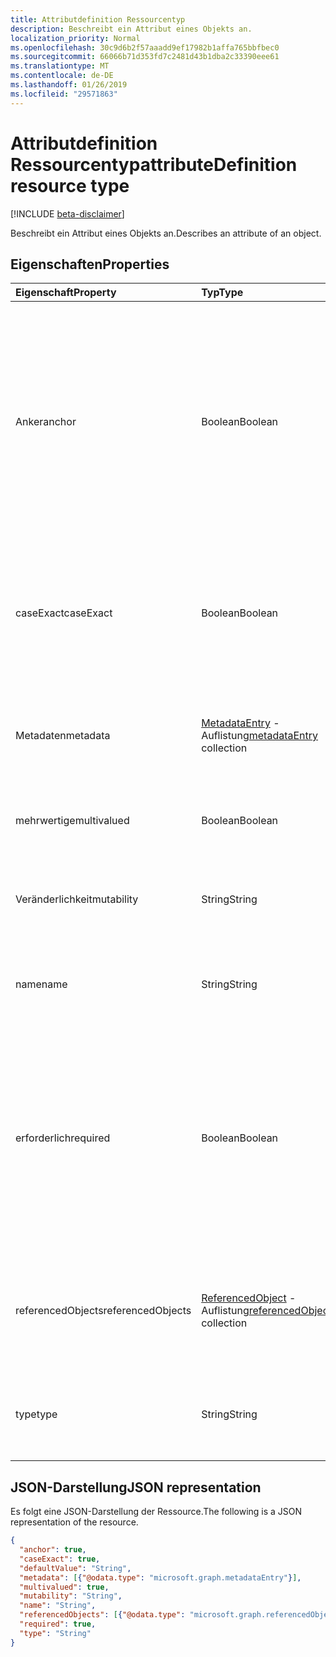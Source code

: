 ```yaml
---
title: Attributdefinition Ressourcentyp
description: Beschreibt ein Attribut eines Objekts an.
localization_priority: Normal
ms.openlocfilehash: 30c9d6b2f57aaadd9ef17982b1affa765bbfbec0
ms.sourcegitcommit: 66066b71d353fd7c2481d43b1dba2c33390eee61
ms.translationtype: MT
ms.contentlocale: de-DE
ms.lasthandoff: 01/26/2019
ms.locfileid: "29571863"
---
```

# <a name="attributedefinition-resource-type"></a><span data-ttu-id="70f1e-103">Attributdefinition Ressourcentyp</span><span class="sxs-lookup"><span data-stu-id="70f1e-103">attributeDefinition resource type</span></span>

[!INCLUDE [beta-disclaimer](../../includes/beta-disclaimer.md)]

<span data-ttu-id="70f1e-104">Beschreibt ein Attribut eines Objekts an.</span><span class="sxs-lookup"><span data-stu-id="70f1e-104">Describes an attribute of an object.</span></span>

## <a name="properties"></a><span data-ttu-id="70f1e-105">Eigenschaften</span><span class="sxs-lookup"><span data-stu-id="70f1e-105">Properties</span></span>

| <span data-ttu-id="70f1e-106">Eigenschaft</span><span class="sxs-lookup"><span data-stu-id="70f1e-106">Property</span></span>      | <span data-ttu-id="70f1e-107">Typ</span><span class="sxs-lookup"><span data-stu-id="70f1e-107">Type</span></span>      | <span data-ttu-id="70f1e-108">Beschreibung</span><span class="sxs-lookup"><span data-stu-id="70f1e-108">Description</span></span>    |
|:--------------|:----------|:---------------|
|<span data-ttu-id="70f1e-109">Anker</span><span class="sxs-lookup"><span data-stu-id="70f1e-109">anchor</span></span>         |<span data-ttu-id="70f1e-110">Boolean</span><span class="sxs-lookup"><span data-stu-id="70f1e-110">Boolean</span></span>    | <span data-ttu-id="70f1e-111">`true`Wenn das Attribut als Anker für das Objekt verwendet werden soll.</span><span class="sxs-lookup"><span data-stu-id="70f1e-111">`true` if the attribute should be used as the anchor for the object.</span></span> <span data-ttu-id="70f1e-112">Anchor Attribute benötigen einen eindeutigen Wert, der ein Objekt identifiziert und unveränderlich sein müssen.</span><span class="sxs-lookup"><span data-stu-id="70f1e-112">Anchor attributes must have a unique value identifying an object, and must be immutable.</span></span> <span data-ttu-id="70f1e-113">Der Standardwert lautet `false`.</span><span class="sxs-lookup"><span data-stu-id="70f1e-113">Default is `false`.</span></span> <span data-ttu-id="70f1e-114">Eine und nur ein einziges die Attribute des Objekts muss als Verankerung Unterstützung der Synchronisierung festgelegt werden.</span><span class="sxs-lookup"><span data-stu-id="70f1e-114">One, and only one, of the object's attributes must be designated as the anchor to support synchronization.</span></span> |
|<span data-ttu-id="70f1e-115">caseExact</span><span class="sxs-lookup"><span data-stu-id="70f1e-115">caseExact</span></span>      |<span data-ttu-id="70f1e-116">Boolean</span><span class="sxs-lookup"><span data-stu-id="70f1e-116">Boolean</span></span>    |<span data-ttu-id="70f1e-117">`true`Wenn der Wert dieses Attributs wie die Groß-/Kleinschreibung beachtet behandelt werden soll.</span><span class="sxs-lookup"><span data-stu-id="70f1e-117">`true` if value of this attribute should be treated as case-sensitive.</span></span> <span data-ttu-id="70f1e-118">Diese Einstellung wirkt sich auf wie das Synchronisierungsmodul Änderungen für das Attribut erkennt.</span><span class="sxs-lookup"><span data-stu-id="70f1e-118">This setting affects how the synchronization engine detects changes for the attribute.</span></span>|
|<span data-ttu-id="70f1e-119">Metadaten</span><span class="sxs-lookup"><span data-stu-id="70f1e-119">metadata</span></span>       |<span data-ttu-id="70f1e-120">[MetadataEntry](../resources/synchronization-metadataentry.md) -Auflistung</span><span class="sxs-lookup"><span data-stu-id="70f1e-120">[metadataEntry](../resources/synchronization-metadataentry.md) collection</span></span> |<span data-ttu-id="70f1e-121">Zusätzliche Erweiterungseigenschaften.</span><span class="sxs-lookup"><span data-stu-id="70f1e-121">Additional extension properties.</span></span> <span data-ttu-id="70f1e-122">Es sei denn, Sie explizit erwähnt, sollte Metadatenwerte nicht geändert werden.</span><span class="sxs-lookup"><span data-stu-id="70f1e-122">Unless mentioned explicitly, metadata values should not be changed.</span></span>|
|<span data-ttu-id="70f1e-123">mehrwertige</span><span class="sxs-lookup"><span data-stu-id="70f1e-123">multivalued</span></span>    |<span data-ttu-id="70f1e-124">Boolean</span><span class="sxs-lookup"><span data-stu-id="70f1e-124">Boolean</span></span>    |<span data-ttu-id="70f1e-125">`true`Wenn ein Attribut mehrere Werte zulässig sind.</span><span class="sxs-lookup"><span data-stu-id="70f1e-125">`true` if an attribute can have multiple values.</span></span> <span data-ttu-id="70f1e-126">Der Standardwert lautet `false`.</span><span class="sxs-lookup"><span data-stu-id="70f1e-126">Default is `false`.</span></span>|
|<span data-ttu-id="70f1e-127">Veränderlichkeit</span><span class="sxs-lookup"><span data-stu-id="70f1e-127">mutability</span></span>     |<span data-ttu-id="70f1e-128">String</span><span class="sxs-lookup"><span data-stu-id="70f1e-128">String</span></span>     |<span data-ttu-id="70f1e-129">Ein Attribut Veränderlichkeit.</span><span class="sxs-lookup"><span data-stu-id="70f1e-129">An attribute's mutability.</span></span> <span data-ttu-id="70f1e-130">Mögliche Werte sind: `ReadWrite`, `ReadOnly`, `Immutable`, `WriteOnly`.</span><span class="sxs-lookup"><span data-stu-id="70f1e-130">Possible values are:  `ReadWrite`, `ReadOnly`, `Immutable`, `WriteOnly`.</span></span> <span data-ttu-id="70f1e-131">Der Standardwert lautet `ReadWrite`.</span><span class="sxs-lookup"><span data-stu-id="70f1e-131">Default is `ReadWrite`.</span></span>|
|<span data-ttu-id="70f1e-132">name</span><span class="sxs-lookup"><span data-stu-id="70f1e-132">name</span></span>           |<span data-ttu-id="70f1e-133">String</span><span class="sxs-lookup"><span data-stu-id="70f1e-133">String</span></span>     |<span data-ttu-id="70f1e-134">Name des Attributs.</span><span class="sxs-lookup"><span data-stu-id="70f1e-134">Name of the attribute.</span></span> <span data-ttu-id="70f1e-135">Muss innerhalb der Objektdefinition eindeutig sein.</span><span class="sxs-lookup"><span data-stu-id="70f1e-135">Must be unique within the object definition.</span></span> <span data-ttu-id="70f1e-136">Lässt keine NULL-Werte zu.</span><span class="sxs-lookup"><span data-stu-id="70f1e-136">Not nullable.</span></span>|
|<span data-ttu-id="70f1e-137">erforderlich</span><span class="sxs-lookup"><span data-stu-id="70f1e-137">required</span></span>       |<span data-ttu-id="70f1e-138">Boolean</span><span class="sxs-lookup"><span data-stu-id="70f1e-138">Boolean</span></span>    |<span data-ttu-id="70f1e-139">`true`Wenn das Attribut erforderlich ist.</span><span class="sxs-lookup"><span data-stu-id="70f1e-139">`true` if attribute is required.</span></span> <span data-ttu-id="70f1e-140">Objekt kann nicht erstellt werden, wenn die erforderlichen Attribute fehlen.</span><span class="sxs-lookup"><span data-stu-id="70f1e-140">Object can not be created if any of the required attributes are missing.</span></span> <span data-ttu-id="70f1e-141">Wenn das required-Attribut während der Synchronisierung keinen Wert aufweist, wird der Standardwert verwendet werden.</span><span class="sxs-lookup"><span data-stu-id="70f1e-141">If during synchronization, the required attribute has no value, the default value will be used.</span></span> <span data-ttu-id="70f1e-142">Wenn der Standardwert nicht festgelegt wurde, wird die Synchronisierung einen Fehler aufgezeichnet.</span><span class="sxs-lookup"><span data-stu-id="70f1e-142">If default the value was not set, synchronization will record an error.</span></span>|
|<span data-ttu-id="70f1e-143">referencedObjects</span><span class="sxs-lookup"><span data-stu-id="70f1e-143">referencedObjects</span></span>|<span data-ttu-id="70f1e-144">[ReferencedObject](../resources/synchronization-referencedobject.md) -Auflistung</span><span class="sxs-lookup"><span data-stu-id="70f1e-144">[referencedObject](../resources/synchronization-referencedobject.md) collection</span></span> |<span data-ttu-id="70f1e-145">Für Attribute mit `reference` eingeben, Listen die Objekte verwiesen wird (beispielsweise die `manager` Attribut würde auflisten `User` als das referenzierte Objekt).</span><span class="sxs-lookup"><span data-stu-id="70f1e-145">For attributes with `reference` type, lists referenced objects (for example, the `manager` attribute would list `User` as the referenced object).</span></span>|
|<span data-ttu-id="70f1e-146">type</span><span class="sxs-lookup"><span data-stu-id="70f1e-146">type</span></span>           |<span data-ttu-id="70f1e-147">String</span><span class="sxs-lookup"><span data-stu-id="70f1e-147">String</span></span>     |<span data-ttu-id="70f1e-148">Attributtyp Wert.</span><span class="sxs-lookup"><span data-stu-id="70f1e-148">Attribute value type.</span></span> <span data-ttu-id="70f1e-149">Mögliche Werte: `String`, `Integer`, `Reference`, `Binary`, `Boolean`.</span><span class="sxs-lookup"><span data-stu-id="70f1e-149">Possible values are: `String`, `Integer`, `Reference`, `Binary`, `Boolean`.</span></span> <span data-ttu-id="70f1e-150">Der Standardwert lautet `String`.</span><span class="sxs-lookup"><span data-stu-id="70f1e-150">Default is `String`.</span></span>|

## <a name="json-representation"></a><span data-ttu-id="70f1e-151">JSON-Darstellung</span><span class="sxs-lookup"><span data-stu-id="70f1e-151">JSON representation</span></span>

<span data-ttu-id="70f1e-152">Es folgt eine JSON-Darstellung der Ressource.</span><span class="sxs-lookup"><span data-stu-id="70f1e-152">The following is a JSON representation of the resource.</span></span>

<!-- {
  "blockType": "resource",
  "optionalProperties": [

  ],
  "@odata.type": "microsoft.graph.attributeDefinition"
}-->

```json
{
  "anchor": true,
  "caseExact": true,
  "defaultValue": "String",
  "metadata": [{"@odata.type": "microsoft.graph.metadataEntry"}],
  "multivalued": true,
  "mutability": "String",
  "name": "String",
  "referencedObjects": [{"@odata.type": "microsoft.graph.referencedObject"}],
  "required": true,
  "type": "String"
}

```

<!-- uuid: 8fcb5dbc-d5aa-4681-8e31-b001d5168d79
2015-10-25 14:57:30 UTC -->
<!--
{
  "type": "#page.annotation",
  "description": "attributeDefinition resource",
  "keywords": "",
  "section": "documentation",
  "tocPath": "",
  "suppressions": [
    "Error: /api-reference/beta/resources/synchronization-attributedefinition.md:\r\n      Exception processing links.\r\n    System.ArgumentException: Link Definition was null. Link text: !INCLUDE [beta-disclaimer](../../includes/beta-disclaimer.md)\r\n      at ApiDoctor.Validation.DocFile.get_LinkDestinations()\r\n      at ApiDoctor.Validation.DocSet.ValidateLinks(Boolean includeWarnings, String[] relativePathForFiles, IssueLogger issues, Boolean requireFilenameCaseMatch, Boolean printOrphanedFiles)"
  ]
}
-->
